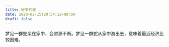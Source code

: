 ```yaml
---
title: 好多的蛇
date: 2020-02-15T20:54:12+08:00
draft: false
---
```


梦见一群蛇呆在家中，会财源不断。梦见一群蛇从家中游出去，意味着最近经济比较困难。